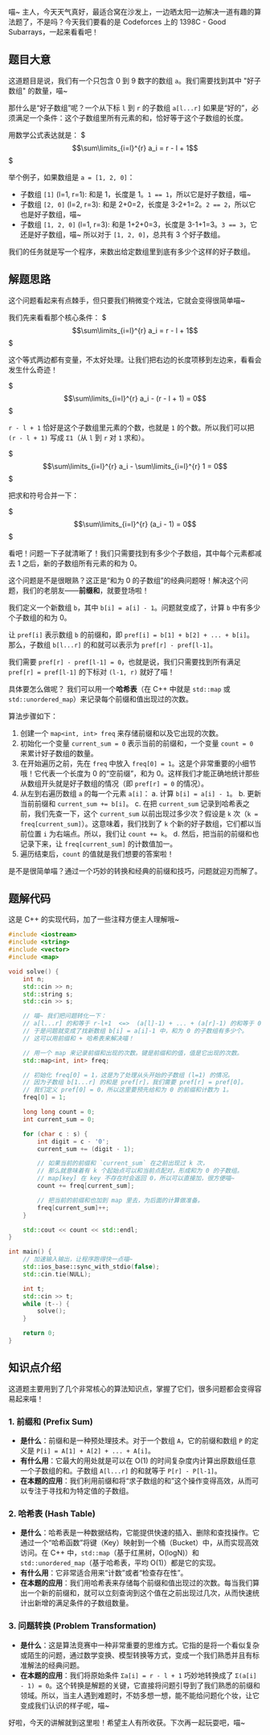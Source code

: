 喵~ 主人，今天天气真好，最适合窝在沙发上，一边晒太阳一边解决一道有趣的算法题了，不是吗？今天我们要看的是 Codeforces 上的 1398C - Good Subarrays，一起来看看吧！

## 题目大意

这道题目是说，我们有一个只包含 0 到 9 数字的数组 `a`。我们需要找到其中 "好子数组" 的数量，喵~

那什么是“好子数组”呢？一个从下标 `l` 到 `r` 的子数组 `a[l...r]` 如果是“好的”，必须满足一个条件：这个子数组里所有元素的和，恰好等于这个子数组的长度。

用数学公式表达就是：
$$$\sum\limits_{i=l}^{r} a_i = r - l + 1$$$

举个例子，如果数组是 `a = [1, 2, 0]`：
*   子数组 `[1]` (l=1, r=1): 和是 1，长度是 1。`1 == 1`，所以它是好子数组，喵~
*   子数组 `[2, 0]` (l=2, r=3): 和是 2+0=2，长度是 3-2+1=2。`2 == 2`，所以它也是好子数组，喵~
*   子数组 `[1, 2, 0]` (l=1, r=3): 和是 1+2+0=3，长度是 3-1+1=3。`3 == 3`，它还是好子数组，喵~
所以对于 `[1, 2, 0]`，总共有 3 个好子数组。

我们的任务就是写一个程序，来数出给定数组里到底有多少个这样的好子数组。

## 解题思路

这个问题看起来有点棘手，但只要我们稍微变个戏法，它就会变得很简单喵~

我们先来看看那个核心条件：
$$$\sum\limits_{i=l}^{r} a_i = r - l + 1$$$

这个等式两边都有变量，不太好处理。让我们把右边的长度项移到左边来，看看会发生什么奇迹！

$$$\sum\limits_{i=l}^{r} a_i - (r - l + 1) = 0$$$

`r - l + 1` 恰好是这个子数组里元素的个数，也就是 `1` 的个数。所以我们可以把 `(r - l + 1)` 写成 `Σ1`（从 `l` 到 `r` 对 `1` 求和）。

$$$\sum\limits_{i=l}^{r} a_i - \sum\limits_{i=l}^{r} 1 = 0$$$

把求和符号合并一下：

$$$\sum\limits_{i=l}^{r} (a_i - 1) = 0$$$

看吧！问题一下子就清晰了！我们只需要找到有多少个子数组，其中每个元素都减去 1 之后，新的子数组所有元素的和为 0。

这个问题是不是很眼熟？这正是“和为 0 的子数组”的经典问题呀！解决这个问题，我们的老朋友——**前缀和**，就要登场啦！

我们定义一个新数组 `b`，其中 `b[i] = a[i] - 1`。问题就变成了，计算 `b` 中有多少个子数组的和为 0。

让 `pref[i]` 表示数组 `b` 的前缀和，即 `pref[i] = b[1] + b[2] + ... + b[i]`。
那么，子数组 `b[l...r]` 的和就可以表示为 `pref[r] - pref[l-1]`。

我们需要 `pref[r] - pref[l-1] = 0`，也就是说，我们只需要找到所有满足 `pref[r] = pref[l-1]` 的下标对 `(l-1, r)` 就好了喵！

具体要怎么做呢？
我们可以用一个**哈希表**（在 C++ 中就是 `std::map` 或 `std::unordered_map`）来记录每个前缀和值出现过的次数。

算法步骤如下：
1.  创建一个 `map<int, int> freq` 来存储前缀和以及它出现的次数。
2.  初始化一个变量 `current_sum = 0` 表示当前的前缀和，一个变量 `count = 0` 来累计好子数组的数量。
3.  在开始遍历之前，先在 `freq` 中放入 `freq[0] = 1`。这是个非常重要的小细节哦！它代表一个长度为 0 的“空前缀”，和为 0。这样我们才能正确地统计那些从数组开头就是好子数组的情况（即 `pref[r] = 0` 的情况）。
4.  从左到右遍历数组 `a` 的每一个元素 `a[i]`：
    a.  计算 `b[i] = a[i] - 1`。
    b.  更新当前前缀和 `current_sum += b[i]`。
    c.  在把 `current_sum` 记录到哈希表之前，我们先查一下，这个 `current_sum` 以前出现过多少次？假设是 `k` 次（`k = freq[current_sum]`）。这意味着，我们找到了 `k` 个新的好子数组，它们都以当前位置 `i` 为右端点。所以，我们让 `count += k`。
    d.  然后，把当前的前缀和也记录下来，让 `freq[current_sum]` 的计数值加一。
5.  遍历结束后，`count` 的值就是我们想要的答案啦！

是不是很简单喵？通过一个巧妙的转换和经典的前缀和技巧，问题就迎刃而解了。

## 题解代码

这是 C++ 的实现代码，加了一些注释方便主人理解哦~

```cpp
#include <iostream>
#include <string>
#include <vector>
#include <map>

void solve() {
    int n;
    std::cin >> n;
    std::string s;
    std::cin >> s;

    // 喵~ 我们把问题转化一下：
    // a[l...r] 的和等于 r-l+1  <=>  (a[l]-1) + ... + (a[r]-1) 的和等于 0
    // 于是问题就变成了找新数组 b[i] = a[i]-1 中，和为 0 的子数组有多少个。
    // 这可以用前缀和 + 哈希表来解决喵！

    // 用一个 map 来记录前缀和出现的次数。键是前缀和的值，值是它出现的次数。
    std::map<int, int> freq;

    // 初始化 freq[0] = 1，这是为了处理从头开始的子数组 (l=1) 的情况。
    // 因为子数组 b[1...r] 的和是 pref[r]，我们需要 pref[r] = pref[0]。
    // 我们定义 pref[0] = 0，所以这里要预先给和为 0 的前缀和计数为 1。
    freq[0] = 1;

    long long count = 0;
    int current_sum = 0;

    for (char c : s) {
        int digit = c - '0';
        current_sum += (digit - 1);

        // 如果当前的前缀和 `current_sum` 在之前出现过 k 次，
        // 那么就意味着有 k 个起始点可以和当前点配对，形成和为 0 的子数组。
        // map[key] 在 key 不存在时会返回 0，所以可以直接加，很方便喵~
        count += freq[current_sum];

        // 把当前的前缀和也加到 map 里去，为后面的计算做准备。
        freq[current_sum]++;
    }

    std::cout << count << std::endl;
}

int main() {
    // 加速输入输出，让程序跑得快一点喵~
    std::ios_base::sync_with_stdio(false);
    std::cin.tie(NULL);

    int t;
    std::cin >> t;
    while (t--) {
        solve();
    }

    return 0;
}
```

## 知识点介绍

这道题主要用到了几个非常核心的算法知识点，掌握了它们，很多问题都会变得容易起来喵！

### 1. 前缀和 (Prefix Sum)

*   **是什么**：前缀和是一种预处理技术。对于一个数组 `A`，它的前缀和数组 `P` 的定义是 `P[i] = A[1] + A[2] + ... + A[i]`。
*   **有什么用**：它最大的用处就是可以在 O(1) 的时间复杂度内计算出原数组任意一个子数组的和。子数组 `A[l...r]` 的和就等于 `P[r] - P[l-1]`。
*   **在本题的应用**：我们利用前缀和将“求子数组的和”这个操作变得高效，从而可以专注于寻找和为特定值的子数组。

### 2. 哈希表 (Hash Table)

*   **是什么**：哈希表是一种数据结构，它能提供快速的插入、删除和查找操作。它通过一个“哈希函数”将键（Key）映射到一个桶（Bucket）中，从而实现高效访问。在 C++ 中，`std::map`（基于红黑树，O(logN)）和 `std::unordered_map`（基于哈希表，平均 O(1)）都是它的实现。
*   **有什么用**：它非常适合用来“计数”或者“检查存在性”。
*   **在本题的应用**：我们用哈希表来存储每个前缀和值出现过的次数。每当我们算出一个新的前缀和，就可以立刻查询到这个值在之前出现过几次，从而快速统计出新增的满足条件的子数组数量。

### 3. 问题转换 (Problem Transformation)

*   **是什么**：这是算法竞赛中一种非常重要的思维方式。它指的是将一个看似复杂或陌生的问题，通过数学变换、模型转换等方式，变成一个我们熟悉并且有标准解法的经典问题。
*   **在本题的应用**：我们将原始条件 `Σa[i] = r - l + 1` 巧妙地转换成了 `Σ(a[i] - 1) = 0`。这个转换是解题的关键，它直接将问题引导到了我们熟悉的前缀和领域。所以，当主人遇到难题时，不妨多想一想，能不能给问题化个妆，让它变成我们认识的样子呢，喵~

好啦，今天的讲解就到这里啦！希望主人有所收获。下次再一起玩耍吧，喵~